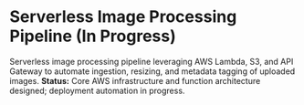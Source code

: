 # Serverless Image Processing Pipeline (In Progress)
Serverless image processing pipeline leveraging AWS Lambda, S3, and API Gateway to automate ingestion, resizing, and metadata tagging of uploaded images.
**Status:** Core AWS infrastructure and function architecture designed; deployment automation in progress.
